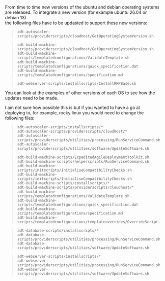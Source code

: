 From time to time new versions of the ubuntu and debian operating systems are released. To integrate a new version (for example ubuntu 26.04 or debian 13)  
the following files have to be updasted to support these new versions:
 
>     adt-autoscaler-scripts/providerscripts/cloudhost/GetOperatingSystemVersion.sh

>     adt-build-machine-scripts/providerscripts/cloudhost/GetOperatingSystemVersion.sh
>     adt-build-machine-scripts/templatedconfigurations/ValidateTemplate.sh
>     adt-build-machine-scripts/templatedconfigurations/quick_specification.dat
>     adt-build-machine-scripts/templatedconfigurations/specification.md

>     adt-webserver-scripts/installscripts/InstallPHPBase.sh

You can look at the examples of other versions of each OS to see how the updates need to be made. 

I am not sure how possible this is but if you wanted to have a go at deploying to, for example, rocky linux you would need to change the following  files:

>     adt-autoscaler-scripts/installscripts/*
>     adt-autoscaler-scripts/providerscripts/cloudhost/*
>     adt-autoscaler-scripts/providerscripts/utilities/processing/RunServiceCommand.sh
>     adt-autoscaler-scripts/providerscripts/utilities/software/UpdateSoftware.sh

>     adt-build-machine-scripts/ExpeditedAgileDeploymentToolkit.sh
>     adt-build-machine-scripts/helperscripts/RunServiceCommand.sh
>     adt-build-machine-scripts/initscripts/InitialiseCompatibilityChecks.sh
>     adt-build-machine-scripts/initscripts/InitialiseCompatibilityChecks.sh
>     adt-build-machine-scripts/installscripts/*
>     adt-build-machine-scripts/providerscripts/cloudhost/*
>     adt-build-machine-scripts/templatedconfigurations/ValidateTemplate.sh
>     adt-build-machine-scripts/templatedconfigurations/quick_specification.dat
>     adt-build-machine-scripts/templatedconfigurations/specification.md
>     adt-build-machine-scripts/templatedconfigurations/templateoverrides/OverrideScript.sh

>     adt-database-scripts/installscripts/*
>     adt-database-scripts/providerscripts/utilities/processing/RunServiceCommand.sh
>     adt-database-scripts/providerscripts/utilities/software/UpdateSoftware.sh

>     adt-webserver-scripts/installscripts/*
>     adt-webserver-scripts/providerscripts/utilities/processing/RunServiceCommand.sh
>     adt-webserver-scripts/providerscripts/utilities/software/UpdateSoftware.sh
